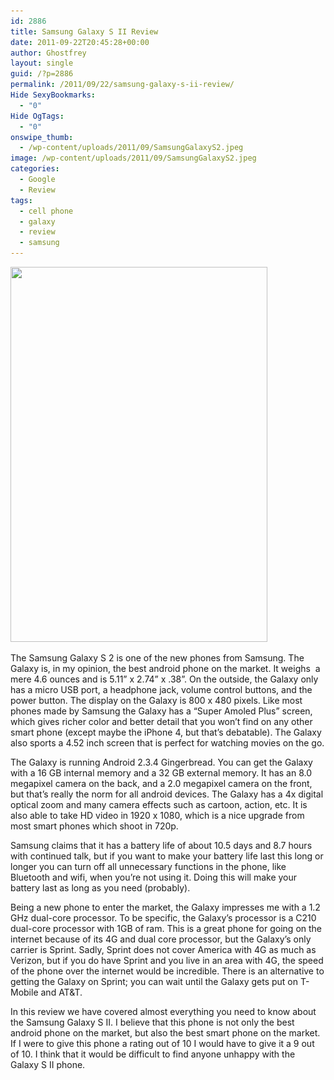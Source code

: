 ```yaml
---
id: 2886
title: Samsung Galaxy S II Review
date: 2011-09-22T20:45:28+00:00
author: Ghostfrey
layout: single
guid: /?p=2886
permalink: /2011/09/22/samsung-galaxy-s-ii-review/
Hide SexyBookmarks:
  - "0"
Hide OgTags:
  - "0"
onswipe_thumb:
  - /wp-content/uploads/2011/09/SamsungGalaxyS2.jpeg
image: /wp-content/uploads/2011/09/SamsungGalaxyS2.jpeg
categories:
  - Google
  - Review
tags:
  - cell phone
  - galaxy
  - review
  - samsung
---
```

[<img class="aligncenter size-full wp-image-2898" title="SamsungGalaxyS2" src="/wp-content/uploads/2011/09/SamsungGalaxyS2.jpeg" alt="" width="411" height="600" srcset="/wp-content/uploads/2011/09/SamsungGalaxyS2.jpeg 411w, /wp-content/uploads/2011/09/SamsungGalaxyS2-205x300.jpeg 205w, /wp-content/uploads/2011/09/SamsungGalaxyS2-180x262.jpeg 180w, /wp-content/uploads/2011/09/SamsungGalaxyS2-360x525.jpeg 360w" sizes="(max-width: 411px) 100vw, 411px" />](/wp-content/uploads/2011/09/SamsungGalaxyS2.jpeg)

The Samsung Galaxy S 2 is one of the new phones from Samsung. The Galaxy is, in my opinion, the best android phone on the market. It weighs  a mere 4.6 ounces and is 5.11” x 2.74” x .38”. On the outside, the Galaxy only has a micro USB port, a headphone jack, volume control buttons, and the power button. The display on the Galaxy is 800 x 480 pixels. Like most phones made by Samsung the Galaxy has a “Super Amoled Plus” screen, which gives richer color and better detail that you won’t find on any other smart phone (except maybe the iPhone 4, but that&#8217;s debatable). The Galaxy also sports a 4.52 inch screen that is perfect for watching movies on the go.

The Galaxy is running Android 2.3.4 Gingerbread. You can get the Galaxy with a 16 GB internal memory and a 32 GB external memory. It has an 8.0 megapixel camera on the back, and a 2.0 megapixel camera on the front, but that’s really the norm for all android devices. The Galaxy has a 4x digital optical zoom and many camera effects such as cartoon, action, etc. It is also able to take HD video in 1920 x 1080, which is a nice upgrade from most smart phones which shoot in 720p.

Samsung claims that it has a battery life of about 10.5 days and 8.7 hours with continued talk, but if you want to make your battery life last this long or longer you can turn off all unnecessary functions in the phone, like Bluetooth and wifi, when you’re not using it. Doing this will make your battery last as long as you need (probably).

Being a new phone to enter the market, the Galaxy impresses me with a 1.2 GHz dual-core processor. To be specific, the Galaxy’s processor is a C210 dual-core processor with 1GB of ram. This is a great phone for going on the internet because of its 4G and dual core processor, but the Galaxy&#8217;s only carrier is Sprint. Sadly, Sprint does not cover America with 4G as much as Verizon, but if you do have Sprint and you live in an area with 4G, the speed of the phone over the internet would be incredible. There is an alternative to getting the Galaxy on Sprint; you can wait until the Galaxy gets put on T-Mobile and AT&T.

In this review we have covered almost everything you need to know about the Samsung Galaxy S II. I believe that this phone is not only the best android phone on the market, but also the best smart phone on the market. If I were to give this phone a rating out of 10 I would have to give it a 9 out of 10. I think that it would be difficult to find anyone unhappy with the Galaxy S II phone.
